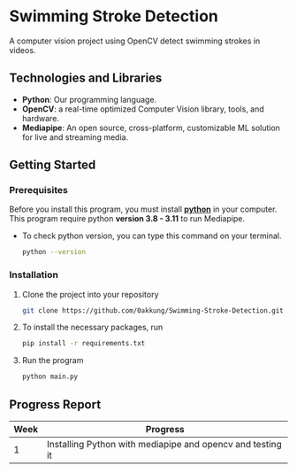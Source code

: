 # Swimming Stroke Detection

A computer vision project using OpenCV detect swimming strokes in videos.

## Technologies and Libraries

- **Python**: Our programming language.
- **OpenCV**: a real-time optimized Computer Vision library, tools, and hardware.
- **Mediapipe**: An open source, cross-platform, customizable ML solution for live and streaming media.

## Getting Started

### Prerequisites
Before you install this program, you must install [**python**](https://www.python.org/downloads/source/) in your computer. This program require python 
**version 3.8 - 3.11** to run Mediapipe.

* To check python version, you can type this command on your terminal.
  ```sh
  python --version
  ```

### Installation

1. Clone the project into your repository
   ```sh
   git clone https://github.com/0akkung/Swimming-Stroke-Detection.git
   ```
2. To install the necessary packages, run
   ```sh
   pip install -r requirements.txt
   ```
3. Run the program
   ```sh
   python main.py
   ```
   
## Progress Report
| Week | Progress                                                   |
|------|------------------------------------------------------------|
| 1    | Installing Python with mediapipe and opencv and testing it |